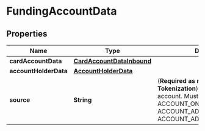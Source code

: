 

# FundingAccountData


## Properties

| Name | Type | Description | Notes |
|------------ | ------------- | ------------- | -------------|
|**cardAccountData** | [**CardAccountDataInbound**](CardAccountDataInbound.md) |  |  [optional] |
|**accountHolderData** | [**AccountHolderData**](AccountHolderData.md) |  |  [optional] |
|**source** | **String** | (**Required as minimum for Tokenization**) The source of the account. Must be one of   * ACCOUNT_ON_FILE   * ACCOUNT_ADDED_MANUALLY   * ACCOUNT_ADDED_VIA_APPLICATION  |  [optional] |




